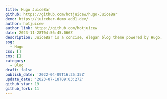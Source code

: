 ```yaml
---
title: Hugo JuiceBar
github: https://github.com/hotjuicew/hugo-JuiceBar
demo: https://juicebar-demo.add1.dev/
author: hotjuicew
author_link: https://github.com/hotjuicew
date: 2023-11-28T04:56:45.066Z
description: JuiceBar is a concise, elegan blog theme powered by Hugo.
ssg:
  - Hugo
css: []
cms: []
category:
  - Blog
draft: false
publish_date: '2022-04-09T16:25:35Z'
update_date: '2023-07-18T09:03:27Z'
github_star: 19
github_fork: 11
---
```

